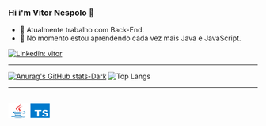 ### Hi i'm Vitor Nespolo 👋

- 🔭 Atualmente trabalho com Back-End.
- 🌱 No momento estou aprendendo cada vez mais Java e JavaScript.
  
[![Linkedin: vitor](https://img.shields.io/badge/-Linkedin-blue?style=flat-square&logo=Linkedin&logoColor=white&link=https://www.linkedin.com/in/vitor-nespolo-623a55189/)](https://www.linkedin.com/in/vitor-nespolo-623a55189/)

____

[![Anurag's GitHub stats-Dark](https://github-readme-stats.vercel.app/api?username=vitornespolo&show_icons=true&theme=dracula)](https://github.com/anuraghazra/github-readme-stats)
![Top Langs](https://github-readme-stats.vercel.app/api/top-langs/?username=vitornespolo&layout=compact&theme=dracula)

____

<div style="display: inline_block"><br>
  <img align="center" alt="Rafa-Csharp" height="30" width="40" src="https://raw.githubusercontent.com/devicons/devicon/master/icons/java/java-original.svg">
  <img align="center" alt="Rafa-Ts" height="30" width="40" src="https://raw.githubusercontent.com/devicons/devicon/master/icons/typescript/typescript-plain.svg">
</div>
